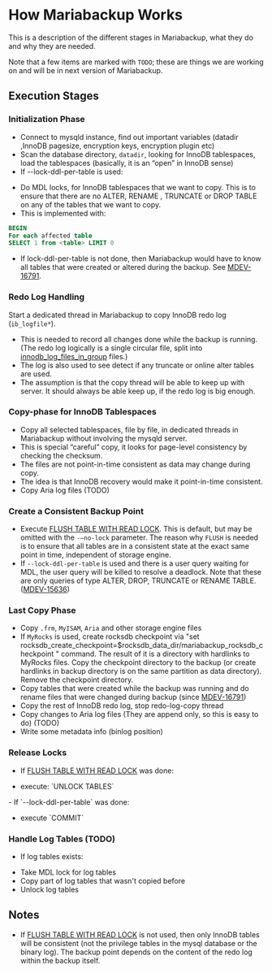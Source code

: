 # How Mariabackup Works

This is a description of the different stages in Mariabackup, what they do and why they are needed.

Note that a few items are marked with `TODO`; these are things we are working on and will be in next version of Mariabackup.

## Execution Stages

### Initialization Phase

- Connect to mysqld instance, find out important variables (datadir ,InnoDB pagesize, encryption keys, encryption plugin etc)
- Scan the database directory, `datadir`, looking for InnoDB tablespaces, load the tablespaces (basically, it is an “open” in InnoDB sense)
- If --lock-ddl-per-table is used:
<ul start="1"><li>Do MDL locks, for InnoDB tablespaces that we want to copy. This is to ensure that there are no ALTER, RENAME , TRUNCATE or DROP TABLE on any of the tables that we want to copy.
</li><li>This is implemented with:
</li></ul>

```sql
BEGIN
For each affected table
SELECT 1 from <table> LIMIT 0
```

- If lock-ddl-per-table is not done, then Mariabackup would have to know all tables that were created or altered during the backup. See [MDEV-16791](https://jira.mariadb.org/browse/MDEV-16791).

### Redo Log Handling

Start a dedicated thread in Mariabackup to copy InnoDB redo log (`ib_logfile*`).

- This is needed to record all changes done while the backup is running. (The redo log logically is a single circular file, split into [innodb_log_files_in_group](/kb/en/xtradbinnodb-server-system-variables/#innodb_log_files_in_group) files.)
- The log is also used to see detect if any truncate or online alter tables are used.
- The assumption is that the copy thread will be able to keep up with server. It should always be able keep up, if the redo log is big enough.

### Copy-phase for InnoDB Tablespaces

- Copy all selected tablespaces, file by file, in dedicated threads in Mariabackup without involving the mysqld server.
- This is special “careful” copy, it looks for page-level consistency by checking the checksum.
- The files are not point-in-time consistent as data may change during copy.
- The idea is that InnoDB recovery would make it point-in-time consistent.
- Copy Aria log files (TODO)

### Create a Consistent Backup Point

- Execute [FLUSH TABLE WITH READ LOCK](/sql-statements-structure/sql-statements/administrative-sql-statements/flush-commands/flush/). This is default, but may be omitted with the `-–no-lock` parameter. The reason why `FLUSH` is needed is to ensure that all tables are in a consistent state at the exact same point in time, independent of storage engine.
- If `--lock-ddl-per-table` is used and there is a user query waiting for MDL, the user query will be killed to resolve a deadlock. Note that these are only queries of type ALTER, DROP, TRUNCATE or RENAME TABLE. ([MDEV-15636](https://jira.mariadb.org/browse/MDEV-15636))

### Last Copy Phase

- Copy `.frm`, `MyISAM`, `Aria` and other storage engine files
- If `MyRocks` is used, create rocksdb checkpoint   via  "set rocksdb_create_checkpoint=$rocksdb_data_dir/mariabackup_rocksdb_checkpoint " command. The result of it is a directory with hardlinks to MyRocks files. Copy the checkpoint directory to the backup (or  create hardlinks in backup directory is on the same partition as data directory). Remove the checkpoint directory.
- Copy tables that were created while the backup was running and do rename files that were changed during backup (since [MDEV-16791](https://jira.mariadb.org/browse/MDEV-16791))
- Copy the rest of InnoDB redo log, stop redo-log-copy thread
- Copy changes to Aria log files (They are append only, so this is easy to do) (TODO)
- Write some metadata info (binlog position)

### Release Locks

- If [FLUSH TABLE WITH READ LOCK](/sql-statements-structure/sql-statements/administrative-sql-statements/flush-commands/flush/) was done:
<ul start="1"><li>execute: `UNLOCK TABLES`
</li></ul>
- If `--lock-ddl-per-table`  was done:
<ul start="1"><li>execute `COMMIT`
</li></ul>

### Handle Log Tables (TODO)

- If log tables exists:
<ul start="1"><li>Take MDL lock for log tables
</li><li>Copy part of log tables that wasn't copied before
</li><li>Unlock log tables
</li></ul>

## Notes

- If [FLUSH TABLE WITH READ LOCK](/sql-statements-structure/sql-statements/administrative-sql-statements/flush-commands/flush/) is not used, then only InnoDB tables will be consistent (not the privilege tables in the mysql database or the binary log). The backup point depends on the content of the redo log within the backup itself.